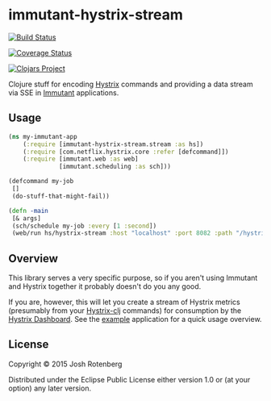 # immutant-hystrix-stream

[![Build Status](https://travis-ci.org/joshrotenberg/immutant-hystrix-stream.svg)](https://travis-ci.org/joshrotenberg/immutant-hystrix-stream)

[![Coverage Status](https://coveralls.io/repos/joshrotenberg/immutant-hystrix-stream/badge.svg?branch=master&service=github)](https://coveralls.io/github/joshrotenberg/immutant-hystrix-stream?branch=master)

[![Clojars Project](http://clojars.org/immutant-hystrix-stream/latest-version.svg)](http://clojars.org/immutant-hystrix-stream)

Clojure stuff for encoding [Hystrix](https://github.com/Netflix/Hystrix) commands and providing
a data stream via SSE in [Immutant](http://immutant.org) applications.

## Usage
```clojure
(ns my-immutant-app
    (:require [immutant-hystrix-stream.stream :as hs])
    (:require [com.netflix.hystrix.core :refer [defcommand]])
    (:require [immutant.web :as web]
              [immutant.scheduling :as sch]))

(defcommand my-job
 []
 (do-stuff-that-might-fail))

(defn -main
 [& args]
 (sch/schedule my-job :every [1 :second])
 (web/run hs/hystrix-stream :host "localhost" :port 8082 :path "/hystrix-stream"))
```

## Overview

This library serves a very specific purpose, so if you aren't using
Immutant and Hystrix together it probably doesn't do you any good.

If you are, however, this will let you create a stream of Hystrix
metrics (presumably from your
[Hystrix-clj](https://github.com/Netflix/Hystrix/tree/master/hystrix-contrib/hystrix-clj)
commands) for consumption by the [Hystrix
Dashboard](https://github.com/Netflix/Hystrix/tree/master/hystrix-dashboard). See the [example](https://github.com/joshrotenberg/immutant-hystrix-stream/tree/master/example) application for a quick usage overview.


## License

Copyright © 2015 Josh Rotenberg

Distributed under the Eclipse Public License either version 1.0 or (at
your option) any later version.
